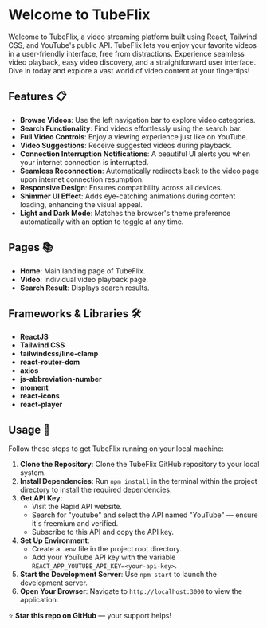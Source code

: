 # Welcome to TubeFlix

Welcome to TubeFlix, a video streaming platform built using React, Tailwind CSS, and YouTube's public API. TubeFlix lets you enjoy your favorite videos in a user-friendly interface, free from distractions. Experience seamless video playback, easy video discovery, and a straightforward user interface. Dive in today and explore a vast world of video content at your fingertips!

## Features 📋
- **Browse Videos**: Use the left navigation bar to explore video categories.
- **Search Functionality**: Find videos effortlessly using the search bar.
- **Full Video Controls**: Enjoy a viewing experience just like on YouTube.
- **Video Suggestions**: Receive suggested videos during playback.
- **Connection Interruption Notifications**: A beautiful UI alerts you when your internet connection is interrupted.
- **Seamless Reconnection**: Automatically redirects back to the video page upon internet connection resumption.
- **Responsive Design**: Ensures compatibility across all devices.
- **Shimmer UI Effect**: Adds eye-catching animations during content loading, enhancing the visual appeal.
- **Light and Dark Mode**: Matches the browser's theme preference automatically with an option to toggle at any time.

## Pages 📚
- **Home**: Main landing page of TubeFlix.
- **Video**: Individual video playback page.
- **Search Result**: Displays search results.

## Frameworks & Libraries 🛠️
- **ReactJS**
- **Tailwind CSS**
- **tailwindcss/line-clamp**
- **react-router-dom**
- **axios**
- **js-abbreviation-number**
- **moment**
- **react-icons**
- **react-player**

## Usage 🍕
Follow these steps to get TubeFlix running on your local machine:

1. **Clone the Repository**: Clone the TubeFlix GitHub repository to your local system.
2. **Install Dependencies**: Run `npm install` in the terminal within the project directory to install the required dependencies.
3. **Get API Key**:
   - Visit the Rapid API website.
   - Search for "youtube" and select the API named "YouTube" — ensure it's freemium and verified.
   - Subscribe to this API and copy the API key.
4. **Set Up Environment**:
   - Create a `.env` file in the project root directory.
   - Add your YouTube API key with the variable `REACT_APP_YOUTUBE_API_KEY=<your-api-key>`.
5. **Start the Development Server**: Use `npm start` to launch the development server.
6. **Open Your Browser**: Navigate to `http://localhost:3000` to view the application.

⭐ **Star this repo on GitHub** — your support helps!
